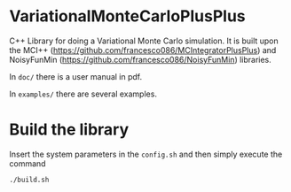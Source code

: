 
# VariationalMonteCarloPlusPlus

C++ Library for doing a Variational Monte Carlo simulation.
It is built upon the MCI++ (https://github.com/francesco086/MCIntegratorPlusPlus) and NoisyFunMin (https://github.com/francesco086/NoisyFunMin) libraries.

In `doc/` there is a user manual in pdf.

In `examples/` there are several examples.



# Build the library

Insert the system parameters in the `config.sh` and then simply execute the command

   `./build.sh`

